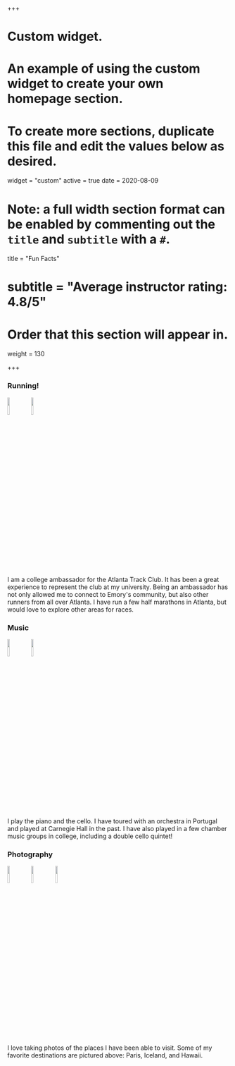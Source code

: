 +++
# Custom widget.
# An example of using the custom widget to create your own homepage section.
# To create more sections, duplicate this file and edit the values below as desired.
widget = "custom"
active = true
date = 2020-08-09

# Note: a full width section format can be enabled by commenting out the `title` and `subtitle` with a `#`.
title = "Fun Facts"
# subtitle = "Average instructor rating: 4.8/5"

# Order that this section will appear in.
weight = 130

+++

### Running!

<p float="left">
  <img src="https://github.com/user-attachments/assets/bfb296df-af4a-42be-a5c6-23c8b3ab7cd4" width = 10% height=10% />
  <img src="https://github.com/user-attachments/assets/62aecdfe-703d-40db-9e71-b14fa94b6cf4" width = 10% height=10% />
</p>

I am a college ambassador for the Atlanta Track Club. It has been a great experience to represent the club at my university. Being an ambassador has not only allowed me to connect to Emory's community, but also other runners from all over Atlanta. I have run a few half marathons in Atlanta, but would love to explore other areas for races. 


### Music
<p float="left">
  <img src="https://github.com/user-attachments/assets/1078e768-06f2-4d13-86ab-e6413668fe85" width = 10% height=10% />
  <img src="https://github.com/user-attachments/assets/a7220a62-529e-4883-abd6-11dc6c48fe18" width = 10% height=10% />
</p>

I play the piano and the cello. I have toured with an orchestra in Portugal and played at Carnegie Hall in the past. I have also played in a few chamber music groups in college, including a double cello quintet! 

### Photography
<p float="left">
  <img src="https://github.com/user-attachments/assets/afef8993-adf4-45ae-ac54-99e55611fd8d" width = 10% height=10% />
  <img src="https://github.com/user-attachments/assets/d4f98d3e-23d2-4385-9277-17432b66b30a" width = 10% height=10% />
  <img src="https://github.com/user-attachments/assets/1a38392e-f204-402c-942d-9803f6dc136c" width = 10% height=10% />
</p>


I love taking photos of the places I have been able to visit. Some of my favorite destinations are pictured above: Paris, Iceland, and Hawaii. 


